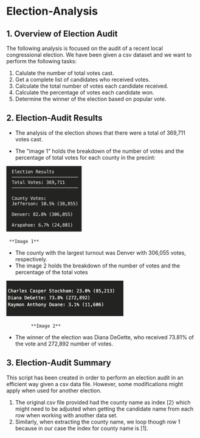 
# **Election-Analysis**

## **1. Overview of Election Audit** 
The following analysis is focused on the audit of a recent local congressional election. We have been given a csv dataset and we want to perform the following tasks:
1.  Calulate the number of total votes cast.
2.  Get a complete list of candidates who received votes.
3.  Calculate the total number of votes each candidate received.
4.  Calculate the percentage of votes each candidate won.
5.  Determine the winner of the election based on popular vote.


## **2. Election-Audit Results** 
* The analysis of the election shows that there were a total of 369,711 votes cast.

* The "image 1" holds the breakdown of the number of votes and the percentage of total votes for each county in the precint: 

 ![image_1](Resources/image_1.png)

     **Image 1**
                                               
* The county with the largest turnout was Denver with 306,055 votes, respectively.
* The image 2 holds the breakdown of the number of votes and the percentage of the total votes

 ![image 2](Resources/image_2.jpg)
 
             **Image 2**
* The winner of the election was Diana DeGette, who received 73.81% of the vote and 272,892 number of votes.

## **3. Election-Audit Summary**

This script has been created in order to perform an election audit in an efficient way  given a csv data file. However, some modifications might apply when used for another election. 
1. The original csv file provided had the county name as index [2} which might need to be adjusted when getting the candidate name from each row when working with another data set. 
2. Similarly, when extracting the county name, we loop though row 1 because in our case the index for county name is [1]. 




